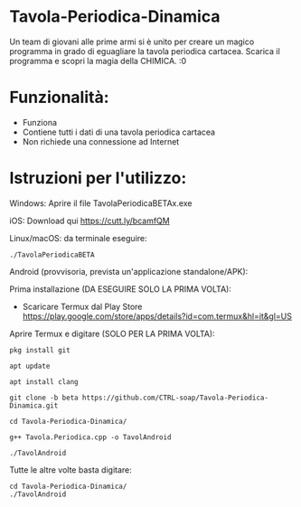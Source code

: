 # Tavola-Periodica-Dinamica
Un team di giovani alle prime armi si è unito per creare un magico programma in grado di eguagliare la tavola periodica cartacea. Scarica il programma e scopri la magia della CHIMICA. :0

# Funzionalità:

 - Funziona
 - Contiene tutti i dati di una tavola periodica cartacea
 - Non richiede una connessione ad Internet

# Istruzioni per l'utilizzo:

Windows: Aprire il file TavolaPeriodicaBETAx.exe

iOS: Download qui https://cutt.ly/bcamfQM

Linux/macOS: 
 da terminale eseguire:
 
    ./TavolaPeriodicaBETA

Android (provvisoria, prevista un'applicazione standalone/APK):

Prima installazione (DA ESEGUIRE SOLO LA PRIMA VOLTA):
 - Scaricare Termux dal Play Store https://play.google.com/store/apps/details?id=com.termux&hl=it&gl=US

Aprire Termux e digitare (SOLO PER LA PRIMA VOLTA):

    pkg install git
    
    apt update
    
    apt install clang
    
    git clone -b beta https://github.com/CTRL-soap/Tavola-Periodica-Dinamica.git
    
    cd Tavola-Periodica-Dinamica/
    
    g++ Tavola.Periodica.cpp -o TavolAndroid
    
    ./TavolAndroid
    
Tutte le altre volte basta digitare:

    cd Tavola-Periodica-Dinamica/
    ./TavolAndroid
